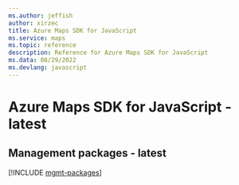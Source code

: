 ```yaml
---
ms.author: jeffish
author: xirzec
title: Azure Maps SDK for JavaScript
ms.service: maps
ms.topic: reference
description: Reference for Azure Maps SDK for JavaScript
ms.data: 08/29/2022
ms.devlang: javascript
---
```

# Azure Maps SDK for JavaScript - latest

## Management packages - latest
[!INCLUDE [mgmt-packages](maps-mgmt-index.md)]